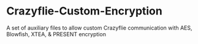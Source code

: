 # Crazyflie-Custom-Encryption
A set of auxiliary files to allow custom Crazyflie communication with AES, Blowfish, XTEA, &amp; PRESENT encryption 
